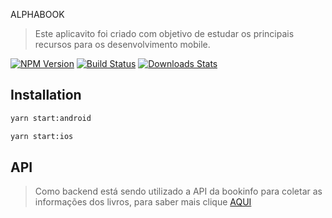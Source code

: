 ALPHABOOK

> Este aplicavito foi criado com objetivo de estudar os principais recursos para os desenvolvimento mobile.

[![NPM Version][npm-image]][npm-url]
[![Build Status][travis-image]][travis-url]
[![Downloads Stats][npm-downloads]][npm-url]

## Installation

```sh
yarn start:android
```

```sh
yarn start:ios
```

## API

> Como backend está sendo utilizado a API da bookinfo para coletar as informações dos livros,
> para saber mais clique [AQUI](https://api.mercadoeditorial.org/documentacao/v1.2#introducao)

<!-- Markdown link & img dfn's -->

[npm-image]: https://img.shields.io/npm/v/datadog-metrics.svg?style=flat-square
[npm-url]: https://npmjs.org/package/datadog-metrics
[npm-downloads]: https://img.shields.io/npm/dm/datadog-metrics.svg?style=flat-square
[travis-image]: https://img.shields.io/travis/dbader/node-datadog-metrics/master.svg?style=flat-square
[travis-url]: https://travis-ci.org/dbader/node-datadog-metrics
[wiki]: https://github.com/yourname/yourproject/wiki

